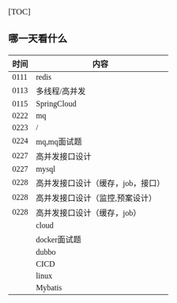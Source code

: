 <span style="font-family:Simsun,serif; font-size:17px;">

[TOC]

### 哪一天看什么

| 时间 | 内容 |
| --- | --- |
| 0111 | redis |
| 0113 | 多线程/高并发 |
| 0115 | SpringCloud |
| 0222 | mq |
| 0223 | / |
| 0224 | mq,mq面试题 |
| 0227 | 高并发接口设计 |
| 0227 | mysql |
| 0228 | 高并发接口设计（缓存，job，接口） |
| 0228 | 高并发接口设计（监控,预案设计） |
| 0228 | 高并发接口设计（缓存，job） |
|  | cloud |
|  | docker面试题 |
|  | dubbo |
|  | CICD |
|  | linux |
|  | Mybatis |

</span>